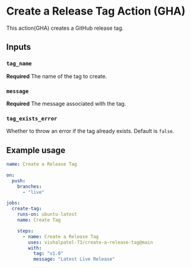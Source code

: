 # Create a Release Tag Action (GHA)

This action(GHA) creates a GitHub release tag.

## Inputs

### `tag_name`

**Required** The name of the tag to create.

### `message`

**Required** The message associated with the tag.

### `tag_exists_error`

Whether to throw an error if the tag already exists. Default is `false`.

## Example usage

```yaml
name: Create a Release Tag

on:  
  push:
    branches:      
      - "live"

jobs:
  create-tag:
    runs-on: ubuntu-latest
    name: Create Tag

    steps:
      - name: Create a Release Tag        
        uses: vishalpatel-73/create-a-release-tag@main
        with:
          tag: "v1.0"
          message: "Latest Live Release"
